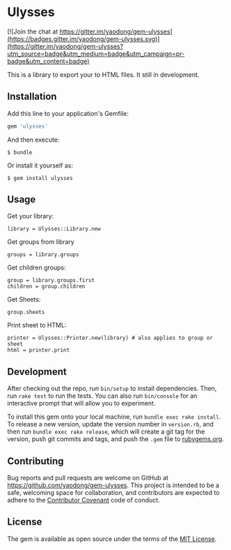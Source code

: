 # Ulysses

[![Join the chat at https://gitter.im/yaodong/gem-ulysses](https://badges.gitter.im/yaodong/gem-ulysses.svg)](https://gitter.im/yaodong/gem-ulysses?utm_source=badge&utm_medium=badge&utm_campaign=pr-badge&utm_content=badge)

This is a library to export your to HTML files. It still in development.

## Installation

Add this line to your application's Gemfile:

```ruby
gem 'ulysses'
```

And then execute:

    $ bundle

Or install it yourself as:

    $ gem install ulysses

## Usage

Get your library:

    library = Ulysses::Library.new
    
Get groups from library

    groups = library.groups
    
Get children groups:

    group = library.groups.first
    children = group.children
    
Get Sheets:

    group.sheets
    
Print sheet to HTML:

    printer = Ulysses::Printer.new(library) # also applies to group or sheet 
    html = printer.print

## Development

After checking out the repo, run `bin/setup` to install dependencies. Then, run `rake test` to run the tests. You can also run `bin/console` for an interactive prompt that will allow you to experiment.

To install this gem onto your local machine, run `bundle exec rake install`. To release a new version, update the version number in `version.rb`, and then run `bundle exec rake release`, which will create a git tag for the version, push git commits and tags, and push the `.gem` file to [rubygems.org](https://rubygems.org).

## Contributing

Bug reports and pull requests are welcome on GitHub at https://github.com/yaodong/gem-ulysses. This project is intended to be a safe, welcoming space for collaboration, and contributors are expected to adhere to the [Contributor Covenant](http://contributor-covenant.org) code of conduct.


## License

The gem is available as open source under the terms of the [MIT License](http://opensource.org/licenses/MIT).
